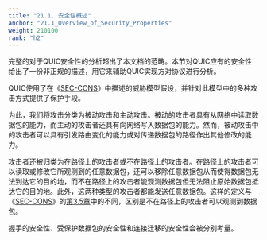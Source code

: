 ```yaml
---
title: "21.1. 安全性概述"
anchor: "21.1_Overview_of_Security_Properties"
weight: 210100
rank: "h2"
---
```


完整的对于QUIC安全性的分析超出了本文档的范畴。本节对QUIC应有的安全性给出了一份非正规的描述，用它来辅助QUIC实现方对协议进行分析。

QUIC使用了在《[SEC-CONS]()》中描述的威胁模型假设，并针对此模型中的多种攻击方式提供了保护手段。

为此，我们将攻击分类为被动攻击和主动攻击。被动的攻击者具有从网络中读取数据包的能力，而主动的攻击者还具有向网络写入数据包的能力。然而，被动攻击中的攻击者可以具有引发路由变化的能力或对传递数据包的路径作出其他修改的能力。

攻击者还被归类为在路径上的攻击者或不在路径上的攻击者。在路径上的攻击者可以读取或修改它所观测到的任意数据包，还可以移除任意数据包从而使得数据包无法到达它的目的地，而不在路径上的攻击者能观测数据包但无法阻止原始数据包抵达它的目的地。此外，这两种类型的攻击者都能发送任意数据包。这样的定义与《[SEC-CONS]()》的[第3.5章]()中的不同，区别是不在路径上的攻击者可以观测到数据包。

握手的安全性、受保护数据包的安全性和连接迁移的安全性会被分别考量。
